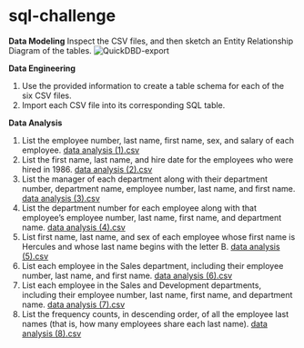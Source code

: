 # sql-challenge

**Data Modeling**
Inspect the CSV files, and then sketch an Entity Relationship Diagram of the tables.
![QuickDBD-export](https://github.com/jessnguyen9/sql-challenge/assets/128268114/7c0b16a7-001e-47f9-9dcb-22f1793ce431)

**Data Engineering**
1. Use the provided information to create a table schema for each of the six CSV files.
2. Import each CSV file into its corresponding SQL table.

**Data Analysis**
1. List the employee number, last name, first name, sex, and salary of each employee.
[data analysis (1).csv](https://github.com/jessnguyen9/sql-challenge/files/11815104/data.analysis.1.csv)
2. List the first name, last name, and hire date for the employees who were hired in 1986.
[data analysis (2).csv](https://github.com/jessnguyen9/sql-challenge/files/11815280/data.analysis.2.csv)
3. List the manager of each department along with their department number, department name, employee number, last name, and first name.
[data analysis (3).csv](https://github.com/jessnguyen9/sql-challenge/files/11815279/data.analysis.3.csv)
4. List the department number for each employee along with that employee’s employee number, last name, first name, and department name.
[data analysis (4).csv](https://github.com/jessnguyen9/sql-challenge/files/11815278/data.analysis.4.csv)
5. List first name, last name, and sex of each employee whose first name is Hercules and whose last name begins with the letter B.
[data analysis (5).csv](https://github.com/jessnguyen9/sql-challenge/files/11815277/data.analysis.5.csv)
6. List each employee in the Sales department, including their employee number, last name, and first name.
[data analysis (6).csv](https://github.com/jessnguyen9/sql-challenge/files/11815276/data.analysis.6.csv)
7. List each employee in the Sales and Development departments, including their employee number, last name, first name, and department name.
[data analysis (7).csv](https://github.com/jessnguyen9/sql-challenge/files/11815275/data.analysis.7.csv)
8. List the frequency counts, in descending order, of all the employee last names (that is, how many employees share each last name).
[data analysis (8).csv](https://github.com/jessnguyen9/sql-challenge/files/11815274/data.analysis.8.csv)
